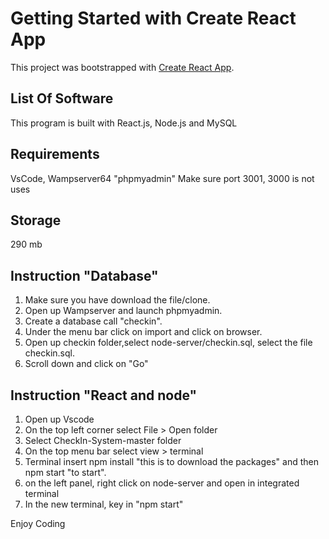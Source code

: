 # Getting Started with Create React App

This project was bootstrapped with [Create React App](https://github.com/facebook/create-react-app).

## List Of Software

This program is built with React.js, Node.js and MySQL

## Requirements

VsCode, Wampserver64 "phpmyadmin"
Make sure port 3001, 3000 is not uses

## Storage

290 mb

## Instruction "Database"
1. Make sure you have download the file/clone.
2. Open up Wampserver and launch phpmyadmin.
3. Create a database call "checkin".
4. Under the menu bar click on import and click on browser.
5. Open up checkin folder,select node-server/checkin.sql, select the file checkin.sql.
6. Scroll down and click on "Go"


## Instruction "React and node"
1. Open up Vscode
2. On the top left corner select File > Open folder
3. Select CheckIn-System-master folder
4. On the top menu bar select view > terminal
5. Terminal insert npm install "this is to download the packages" and then npm start "to start". 
6. on the left panel, right click on node-server and open in integrated terminal
7. In the new terminal, key in "npm start"

Enjoy Coding 
